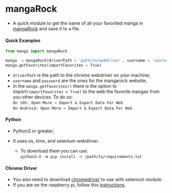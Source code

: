 # mangaRock 

* A quick module to get the name of all your favorited manga in [mangaRock](https://mangarock.com) and save it to a file.


#### Quick Examples 

```python
from manga import mangaRock

manga  = mangaRock(driverPath = 'path/to/webdriver', username = 'username@gmail.com', password = 'yourPassword')
manga.getFavorites(importFavorites = True)
```
- `driverPath` is the path to the chrome webdriver on your machine;<br/>
- `username` and `password` are the ones for the mangarock website;<br/>
- In the `manga.getFavorites()` there is the option to import`(importFavorites = True)` to the web the favorite mangas from you other devices. To do so:<br/>
  `On iOS: Open More → Import & Export Data For Web`<br/>
  `On Android: Open More → Import & Export Data For Web`<br/>
#### Python
* Python3 or greater;<br/> 
* It uses os, time, and selenium webdriver.<br/> 
  
  - To download them you can use:<br/> 
     `python3.X -m pip install -r /path/to/requirements.txt`

#### Chrome Driver

  * You also need to download [chromedriver](http://chromedriver.chromium.org/downloads) to use with selenium module.<br/> 
  * If you are on the raspberry pi, follow this [instructions](https://www.reddit.com/r/selenium/comments/7341wt/success_how_to_run_selenium_chrome_webdriver_on/). <br/> 